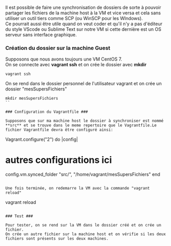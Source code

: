 Il est possible de faire une synchronisation de dossiers de sorte à pouvoir partager les fichiers de la machine host à la VM et vice versa et cela sans utiliser un outil tiers comme SCP (ou WinSCP pour les WIndows).  
Ce pourrait aussi être utile quand on veut coder et qu'il n'y a pas d'éditeur du style VScode ou Sublime Text sur notre VM si cette dernière est un OS serveur sans interface graphique.   

### Création du dossier sur la machine Guest ###
Supposons que nous avons toujours une VM CentOS 7.   
On se connecte avec **vagrant ssh** et on crée le dossier avec **mkdir**
```
vagrant ssh
```
On se rend dans le dossier personnel de l'utilisateur vagrant et on crée un dossier "mesSupersFichiers"

```
mkdir mesSupersFichiers
``

### Configuration du Vagrantfile ###

Supposons que sur ma machine host le dossier à synchroniser est nommé **src** et se trouve dans le meme repertoire que le Vagrantfile.Le fichier Vagrantfile devra être configuré ainsi:  
```
Vagrant.configure("2") do |config|
  # autres configurations ici

  config.vm.synced_folder "src/", "/home/vagrant/mesSupersFichiers"
end

```

Une fois terminée, on redemarre la VM avec la commande "vagrant reload"

```
vagrant reload
 ```

### Test ###

Pour tester, on se rend sur la VM dans le dossier créé et on crée un fichier.  
On crée un autre fichier sur la machine host et on vérifie si les deux fichiers sont présents sur les deux machines.  

